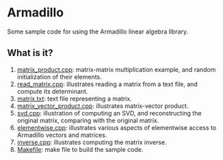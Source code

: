 # Armadillo
Some sample code for using the Armadillo linear algebra library.

## What is it?
1. [matrix_product.cpp](matrix_product.cpp): matrix-matrix multiplication example, and
    random initialization of their elements.
1. [read_matrix.cpp](read_matrix.cpp): illustrates reading a matrix from a text file, and
    compute its determinant.
1. [matrix.txt](matrix.txt): text file representing a matrix.
1. [matrix_vector_product.cpp](matrix_vector_product.cpp): illustrates matrix-vector product.
1. [svd.cpp](svd.cpp): illustration of computing an SVD, and reconstructing
    the original matrix, comparing with the original matrix.
1. [elementwise.cpp](elementwise.cpp): illustrates various aspects of elementwise access
    to Armadillo vectors and matrices.
1. [inverse.cpp](inverse.cpp): illustrates computing the matrix inverse.
1. [Makefile](Makefile): make file to build the sample code.
